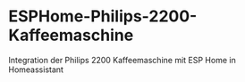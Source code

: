 # ESPHome-Philips-2200-Kaffeemaschine
Integration der Philips 2200 Kaffeemaschine mit ESP Home in Homeassistant
